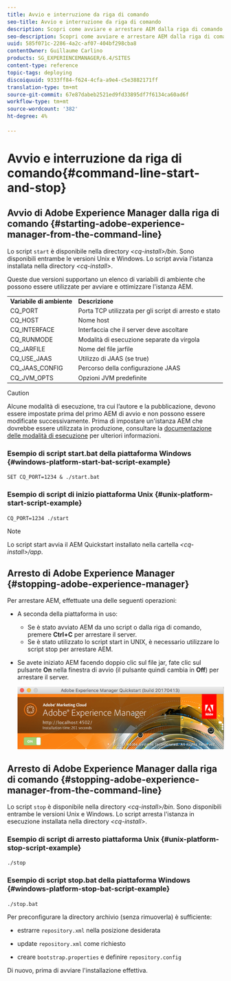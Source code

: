 ```yaml
---
title: Avvio e interruzione da riga di comando
seo-title: Avvio e interruzione da riga di comando
description: Scopri come avviare e arrestare AEM dalla riga di comando.
seo-description: Scopri come avviare e arrestare AEM dalla riga di comando.
uuid: 585f071c-2286-4a2c-af07-404bf298cba8
contentOwner: Guillaume Carlino
products: SG_EXPERIENCEMANAGER/6.4/SITES
content-type: reference
topic-tags: deploying
discoiquuid: 9333ff84-f624-4cfa-a9e4-c5e3882171ff
translation-type: tm+mt
source-git-commit: 67e87dabeb2521ed9fd33895df7f6134ca60ad6f
workflow-type: tm+mt
source-wordcount: '382'
ht-degree: 4%

---
```



# Avvio e interruzione da riga di comando{#command-line-start-and-stop}

## Avvio di Adobe Experience Manager dalla riga di comando {#starting-adobe-experience-manager-from-the-command-line}

Lo script `start` è disponibile nella directory *&lt;cq-install>/bin*. Sono disponibili entrambe le versioni Unix e Windows. Lo script avvia l&#39;istanza installata nella directory *&lt;cq-install>*.

Queste due versioni supportano un elenco di variabili di ambiente che possono essere utilizzate per avviare e ottimizzare l&#39;istanza AEM.

<table> 
 <tbody> 
  <tr> 
   <td><strong>Variabile di ambiente </strong></td> 
   <td><strong>Descrizione </strong></td> 
  </tr> 
  <tr> 
   <td>CQ_PORT</td> 
   <td>Porta TCP utilizzata per gli script di arresto e stato<br /> </td> 
  </tr> 
  <tr> 
   <td>CQ_HOST</td> 
   <td>Nome host<br /> </td> 
  </tr> 
  <tr> 
   <td>CQ_INTERFACE</td> 
   <td>Interfaccia che il server deve ascoltare<br /> </td> 
  </tr> 
  <tr> 
   <td>CQ_RUNMODE</td> 
   <td>Modalità di esecuzione separate da virgola<br /> </td> 
  </tr> 
  <tr> 
   <td>CQ_JARFILE</td> 
   <td>Nome del file jarfile<br /> </td> 
  </tr> 
  <tr> 
   <td>CQ_USE_JAAS</td> 
   <td>Utilizzo di JAAS (se true)<br /> </td> 
  </tr> 
  <tr> 
   <td>CQ_JAAS_CONFIG</td> 
   <td>Percorso della configurazione JAAS<br /> </td> 
  </tr> 
  <tr> 
   <td>CQ_JVM_OPTS</td> 
   <td>Opzioni JVM predefinite<br /> </td> 
  </tr> 
 </tbody> 
</table>

>[!CAUTION]
>
>Alcune modalità di esecuzione, tra cui l’autore e la pubblicazione, devono essere impostate prima del primo AEM di avvio e non possono essere modificate successivamente. Prima di impostare un&#39;istanza AEM che dovrebbe essere utilizzata in produzione, consultare la [documentazione delle modalità di esecuzione](/help/sites-deploying/configure-runmodes.md) per ulteriori informazioni.

### Esempio di script start.bat della piattaforma Windows {#windows-platform-start-bat-script-example}

```shell
SET CQ_PORT=1234 & ./start.bat
```

### Esempio di script di inizio piattaforma Unix {#unix-platform-start-script-example}

```shell
CQ_PORT=1234 ./start
```

>[!NOTE]
>
>Lo script start avvia il AEM Quickstart installato nella cartella *&lt;cq-install>/app*.

## Arresto di Adobe Experience Manager {#stopping-adobe-experience-manager}

Per arrestare AEM, effettuate una delle seguenti operazioni:

* A seconda della piattaforma in uso:

   * Se è stato avviato AEM da uno script o dalla riga di comando, premere **Ctrl+C** per arrestare il server.
   * Se è stato utilizzato lo script start in UNIX, è necessario utilizzare lo script stop per arrestare AEM.

* Se avete iniziato AEM facendo doppio clic sul file jar, fate clic sul pulsante **On** nella finestra di avvio (il pulsante quindi cambia in **Off**) per arrestare il server.

   ![chlimage_1-63](assets/chlimage_1-63.png)

## Arresto di Adobe Experience Manager dalla riga di comando {#stopping-adobe-experience-manager-from-the-command-line}

Lo script `stop` è disponibile nella directory *&lt;cq-install>/bin*. Sono disponibili entrambe le versioni Unix e Windows. Lo script arresta l&#39;istanza in esecuzione installata nella directory *&lt;cq-install>*.

### Esempio di script di arresto piattaforma Unix {#unix-platform-stop-script-example}

```shell
./stop
```

### Esempio di script stop.bat della piattaforma Windows {#windows-platform-stop-bat-script-example}

```shell
./stop.bat
```

Per preconfigurare la directory archivio (senza rimuoverla) è sufficiente:

* estrarre `repository.xml` nella posizione desiderata

* update `repository.xml` come richiesto

* creare `bootstrap.properties` e definire `repository.config`

Di nuovo, prima di avviare l&#39;installazione effettiva.
